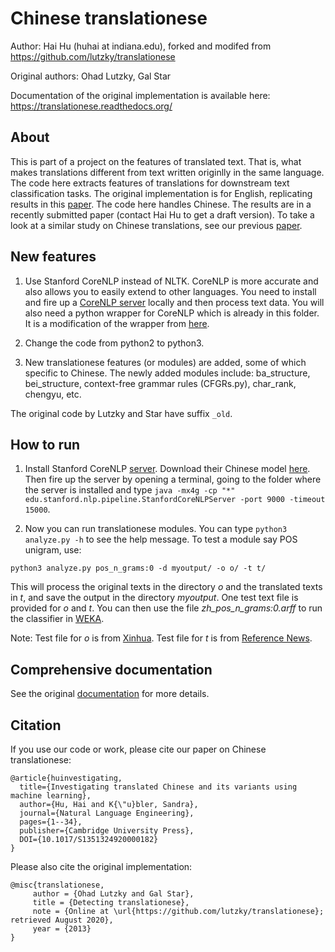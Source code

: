 # Chinese translationese 

Author: Hai Hu (huhai at indiana.edu), forked and modifed from https://github.com/lutzky/translationese

Original authors: Ohad Lutzky, Gal Star

Documentation of the original implementation is available here: https://translationese.readthedocs.org/

## About 

This is part of a project on the features of translated text. That is, what makes translations different from text written originlly in the same language. The code here extracts features of translations for downstream text classification tasks. The original implementation is for English, replicating results in this [paper](https://academic.oup.com/dsh/article/30/1/98/350113). The code here handles Chinese. The results are in a recently submitted paper (contact Hai Hu to get a draft version). To take a look at a similar study on Chinese translations, see our previous [paper](http://www.aclweb.org/anthology/W18-1603).

## New features

1. Use Stanford CoreNLP instead of NLTK. CoreNLP is more accurate and also allows you to easily extend to other languages. You need to install and fire up a [CoreNLP server](https://stanfordnlp.github.io/CoreNLP/corenlp-server.html) locally and then process text data. You will also need a python wrapper for CoreNLP which is already in this folder. It is a modification of the wrapper from [here](https://github.com/Lynten/stanford-corenlp).

2. Change the code from python2 to python3.

3. New translationese features (or modules) are added, some of which specific to Chinese. The newly added modules include: ba\_structure, bei\_structure, context-free grammar rules (CFGRs.py), char\_rank, chengyu, etc. 

The original code by Lutzky and Star have suffix `_old`. 

## How to run

1. Install Stanford CoreNLP [server](https://stanfordnlp.github.io/CoreNLP/corenlp-server.html). Download their Chinese model [here](https://stanfordnlp.github.io/CoreNLP/index.html#download). Then fire up the server by opening a terminal, going to the folder where the server is installed and type `java -mx4g -cp "*" edu.stanford.nlp.pipeline.StanfordCoreNLPServer -port 9000 -timeout 15000`.

2. Now you can run translationese modules. You can type `python3 analyze.py -h` to see the help message. To test a module say POS unigram, use:

```
python3 analyze.py pos_n_grams:0 -d myoutput/ -o o/ -t t/
```

This will process the original texts in the directory *o* and the translated texts in *t*, and save the output in the directory *myoutput*. One test text file is provided for *o* and *t*. You can then use the file *zh_pos_n_grams:0.arff* to run the classifier in [WEKA](https://www.cs.waikato.ac.nz/ml/weka/). 

Note: Test file for *o* is from [Xinhua](http://www.xinhuanet.com/politics/2018-11/05/c_1123665905.htm). Test file for *t* is from [Reference News](http://www.cankaoxiaoxi.com/china/20181103/2348120.shtml).

## Comprehensive documentation

See the original [documentation](https://translationese.readthedocs.org/) for more details. 

## Citation

If you use our code or work, please cite our paper on Chinese translationese:

```
@article{huinvestigating,
  title={Investigating translated Chinese and its variants using machine learning},
  author={Hu, Hai and K{\"u}bler, Sandra},
  journal={Natural Language Engineering},
  pages={1--34},
  publisher={Cambridge University Press},
  DOI={10.1017/S1351324920000182}
}
```

Please also cite the original implementation:

```
@misc{translationese,
     author = {Ohad Lutzky and Gal Star},
     title = {Detecting translationese},
     note = {Online at \url{https://github.com/lutzky/translationese}; retrieved August 2020},
     year = {2013}
}
```
